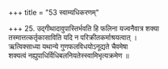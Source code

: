 +++
title = "53 स्वाम्यधिकरणम्"

+++
25. उद्गीथादावुपास्तिर्भवति हि फलिना यज्वनैवात्र शक्या  
 तस्मात्तत्कर्तृकासाविति यदि न परिक्रीतकर्माश्रयत्वात् ।  
 ऋत्विक्साध्या यथान्ये गुणफलविधयोऽनूद्यते चैवमेषा  
 शक्यत्वं नह्युपाधिर्विधिबलनियतेस्स्वामिभृत्यक्रमेण ॥